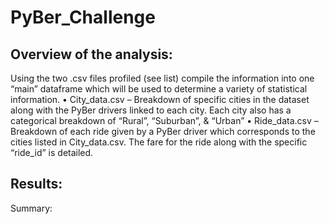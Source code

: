 # PyBer_Challenge

## Overview of the analysis: 
Using the two .csv files profiled (see list) compile the information into one “main” dataframe which will be used to determine a variety of statistical information. 
•	City_data.csv – Breakdown of specific cities in the dataset along with the PyBer drivers linked to each city. Each city also has a categorical breakdown of “Rural”, “Suburban”, & “Urban”
•	Ride_data.csv – Breakdown of each ride given by a PyBer driver which corresponds to the cities listed in City_data.csv. The fare for the ride along with the specific “ride_id” is detailed. 

## Results: 



Summary: 
